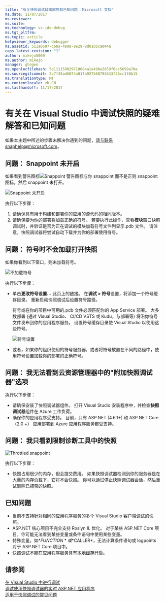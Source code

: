 ```yaml
---
title: "有关快照调试疑难解答和已知问题 |Microsoft 文档"
ms.date: 11/07/2017
ms.reviewer: 
ms.suite: 
ms.technology: vs-ide-debug
ms.tgt_pltfrm: 
ms.topic: article
helpviewer_keywords: debugger
ms.assetid: 511a0697-c68a-4988-9e29-8d0166ca044a
caps.latest.revision: "1"
author: mikejo5000
ms.author: mikejo
manager: ghogen
ms.openlocfilehash: 5e111159029710684a1a49be2859f6ac5699a70a
ms.sourcegitcommit: 2c7f48ad6073a81fa927568793633f26cc1f0b15
ms.translationtype: MT
ms.contentlocale: zh-CN
ms.lasthandoff: 11/17/2017
---
```

# <a name="troubleshooting-and-known-issues-for-snapshot-debugging-in-visual-studio"></a>有关在 Visual Studio 中调试快照的疑难解答和已知问题

如果本主题中所述的步骤未解决你遇到的问题，请与联系snaphelp@microsoft.com。

## <a name="issue-snappoint-does-not-turn-on"></a>问题： Snappoint 未开启

如果看到警告图标![Snappoint 警告图标](../debugger/media/snapshot-troubleshooting-snappoint-warning-icon.png "Snappoint 警告图标")与你 snappoint 而不是正则 snappoint 图标，然后 snappoint 未打开。

![Snappoint 未开启](../debugger/media/snapshot-troubleshooting-dont-turn-on.png "Snappoint 未开启")

执行以下步骤：

1. 请确保具有用于构建和部署你的应用的源代码的相同版本。
1. 请确保要为你的部署将加载正确的符号。 若要执行此操作，查看**模块**窗口快照调试时，并验证是否为正在调试的模块加载符号文件列显示.pdb 文件。 请注意，快照调试器将尝试自动下载并为你的部署使用符号。

## <a name="issue-symbols-do-not-load-when-i-open-a-snapshot"></a>问题： 符号时不会加载打开快照

如果你看到以下窗口，则未加载符号。

![不加载符号](../debugger/media/snapshot-troubleshooting-symbols-wont-load.png "不加载符号")

执行以下步骤：

- 单击**更改符号设置...** 此页上的链接。 在**调试 > 符号**设置，将添加一个符号缓存目录。 重新启动快照调试后设置符号路径。

   符号或在你的项目中可用的.pdb 文件必须匹配你的 App Service 部署。 大多数部署 (通过 Visual Studio、 CI/CD VSTS 或 Kudu，与部署等) 将沿你符号文件发布到你的应用程序服务。 设置符号缓存目录使 Visual Studio 以使用这些符号。

   ![符号设置](../debugger/media/snapshot-troubleshooting-symbol-settings.png "符号设置")

- 或者，如果你的组织使用的符号服务器，或者将符号放置在不同的路径中，使用符号设置加载你的部署的正确符号。

## <a name="issue-i-cannot-see-the-attach-snapshot-debugger-option-in-the-cloud-explorer"></a>问题： 我无法看到云资源管理器中的"附加快照调试器"选项

执行以下步骤：

- 请确保安装了快照调试器组件。 打开 Visual Studio 安装程序中，并检查**快照调试器**组件在 Azure 工作负荷。
- 确保你的应用程序受支持。 目前，只有 ASP.NET (4.6.1+) 和 ASP.NET Core （2.0 +） 应用部署到 Azure 应用程序服务都受支持。

## <a name="issue-i-only-see-throttled-snapshots-in-the-diagnostic-tools"></a>问题： 我只看到限制诊断工具中的快照

![Throttled snappoint](../debugger/media/snapshot-troubleshooting-throttled-snapshots.png "限制 snappoint")

执行以下步骤：

- 快照占用很少的内存，但会提交费用。 如果快照调试器检测到你的服务器是在大量的内存负载下，它将不会快照。 你可以通过停止快照调试器会话，然后重试删除已捕获的快照。

## <a name="known-issues"></a>已知问题

- 当前不支持针对相同的应用程序服务的多个 Visual Studio 客户端调试的快照。
- ASP.NET 核心项目不完全支持 Roslyn IL 优化。 对于某些 ASP.NET Core 项目，你可能无法看到某些变量或条件语句中使用某些变量。 
- 特殊变量，如*$FUNCTION*或*$CALLER*，无法计算条件语句或 logpoints 对于 ASP.NET Core 项目中。
- 快照调试不能在应用程序服务具有[本地缓存](https://docs.microsoft.com/en-us/azure/app-service/app-service-local-cache)开启。

## <a name="see-also"></a>请参阅

[在 Visual Studio 中进行调试](../debugger/index.md)  
[调试使用快照调试器的实时 ASP.NET 应用程序](../debugger/debug-live-azure-applications.md)  
[适用于快照调试的常见问题](../debugger/debug-live-azure-apps-faq.md)  
